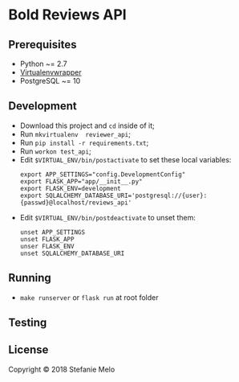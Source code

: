 # Bold Reviews API

## Prerequisites
  - Python ~= 2.7
  - [Virtualenvwrapper](http://virtualenvwrapper.readthedocs.io/en/latest/install.html)
  - PostgreSQL ~= 10

## Development
  - Download this project and `cd` inside of it;
  - Run `mkvirtualenv  reviewer_api`;
  - Run `pip install -r requirements.txt`;
  - Run `workon test_api`;
  - Edit `$VIRTUAL_ENV/bin/postactivate` to set these local variables:
    ```
    export APP_SETTINGS="config.DevelopmentConfig"
    export FLASK_APP="app/__init__.py"
    export FLASK_ENV=development
    export SQLALCHEMY_DATABASE_URI='postgresql://{user}:{passwd}@localhost/reviews_api'
    ```
  - Edit `$VIRTUAL_ENV/bin/postdeactivate` to unset them:
    ```
    unset APP_SETTINGS
    unset FLASK_APP
    unser FLASK_ENV
    unset SQLALCHEMY_DATABASE_URI
    ```

## Running
  - `make runserver` or `flask run` at root folder

## Testing


## License

Copyright © 2018 Stefanie Melo
